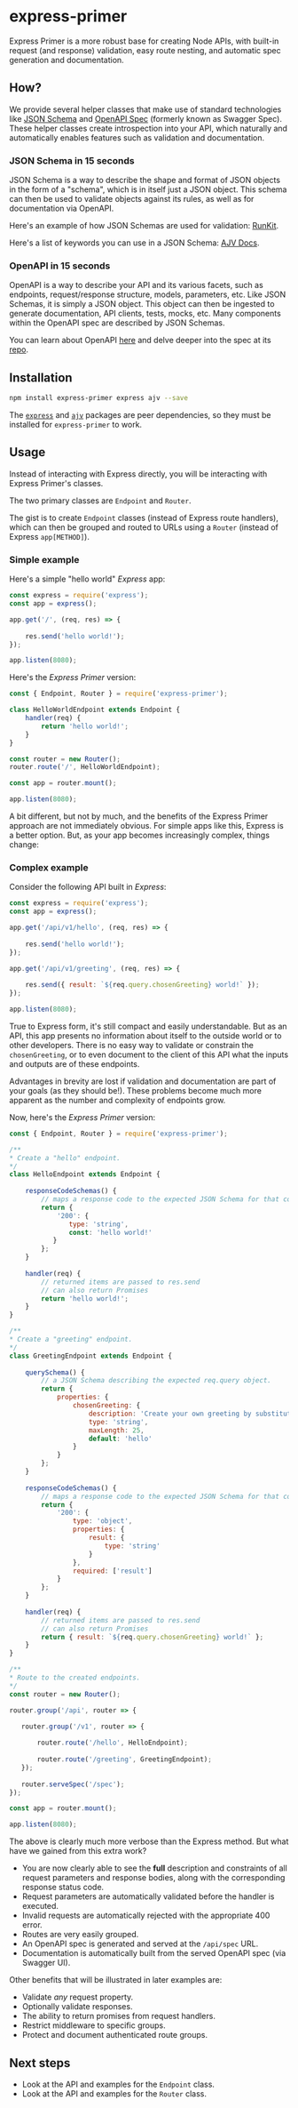# express-primer
Express Primer is a more robust base for creating Node APIs, with built-in request (and response) validation, easy route nesting, and automatic spec generation and documentation.

## How?
We provide several helper classes that make use of standard technologies like [JSON Schema](https://json-schema.org/) and [OpenAPI Spec](https://swagger.io/docs/specification/about/) (formerly known as Swagger Spec). These helper classes create introspection into your API, which naturally and automatically enables features such as validation and documentation.

### JSON Schema in 15 seconds
JSON Schema is a way to describe the shape and format of JSON objects in the form of a "schema", which is in itself just a JSON object.
This schema can then be used to validate objects against its rules, as well as for documentation via OpenAPI.

Here's an example of how JSON Schemas are used for validation: [RunKit](https://runkit.com/shaunpersad/5c0f2fc1c9c3a70012ca8c84).

Here's a list of keywords you can use in a JSON Schema: [AJV Docs](https://github.com/epoberezkin/ajv/blob/master/KEYWORDS.md#type).


### OpenAPI in 15 seconds
OpenAPI is a way to describe your API and its various facets, such as endpoints, request/response structure, models, parameters, etc.
Like JSON Schemas, it is simply a JSON object. This object can then be ingested to generate documentation, API clients, tests, mocks, etc.
Many components within the OpenAPI spec are described by JSON Schemas.

You can learn about OpenAPI [here](https://swagger.io/docs/specification/basic-structure/) and delve deeper into the spec at its [repo](https://github.com/OAI/OpenAPI-Specification/blob/master/versions/3.0.2.md).

## Installation
```bash
npm install express-primer express ajv --save
```
The [`express`](https://www.npmjs.com/package/express) and [`ajv`]((https://www.npmjs.com/package/ajv)) packages are peer dependencies, so they must be installed for `express-primer` to work.

## Usage
Instead of interacting with Express directly, you will be interacting with Express Primer's classes.

The two primary classes are `Endpoint` and `Router`.

The gist is to create `Endpoint` classes (instead of Express route handlers), which can then be grouped and routed to URLs using a `Router` (instead of Express `app[METHOD]`).

### Simple example

Here's a simple "hello world" *Express* app:
```js
const express = require('express');
const app = express();

app.get('/', (req, res) => {
    
    res.send('hello world!');
});

app.listen(8080);
```


Here's the *Express Primer* version:
```js
const { Endpoint, Router } = require('express-primer');

class HelloWorldEndpoint extends Endpoint {
    handler(req) {
        return 'hello world!';
    }
}

const router = new Router();
router.route('/', HelloWorldEndpoint);

const app = router.mount();

app.listen(8080);
```

A bit different, but not by much, and the benefits of the Express Primer approach are not immediately obvious. For simple apps like this, Express is a better option. But, as your app becomes increasingly complex, things change:

### Complex example

Consider the following API built in *Express*:
```js
const express = require('express');
const app = express();

app.get('/api/v1/hello', (req, res) => {
    
    res.send('hello world!');
});

app.get('/api/v1/greeting', (req, res) => {
    
    res.send({ result: `${req.query.chosenGreeting} world!` });
});

app.listen(8080);
```
True to Express form, it's still compact and easily understandable. But as an API, this app presents no information about itself to the outside world or to other developers. There is no easy way to validate or constrain the `chosenGreeting`, or to even document to the client of this API what the inputs and outputs are of these endpoints.

Advantages in brevity are lost if validation and documentation are part of your goals (as they should be!). These problems become much more apparent as the number and complexity of endpoints grow.

Now, here's the *Express Primer* version:
```js
const { Endpoint, Router } = require('express-primer');

/**
* Create a "hello" endpoint.
*/
class HelloEndpoint extends Endpoint {
    
    responseCodeSchemas() {
        // maps a response code to the expected JSON Schema for that code.
        return {
            '200': { 
               type: 'string',
               const: 'hello world!'
           }
        };
    }
    
    handler(req) {
        // returned items are passed to res.send
        // can also return Promises
        return 'hello world!';
    }
}

/**
* Create a "greeting" endpoint.
*/
class GreetingEndpoint extends Endpoint {
    
    querySchema() {
        // a JSON Schema describing the expected req.query object.
        return {
            properties: {
                chosenGreeting: {
                    description: 'Create your own greeting by substituting your own word for "hello".',
                    type: 'string',
                    maxLength: 25,
                    default: 'hello'
                }
            }
        };
    }
    
    responseCodeSchemas() {
        // maps a response code to the expected JSON Schema for that code.
        return {
            '200': {
                type: 'object',
                properties: {
                    result: { 
                        type: 'string'
                    }
                },
                required: ['result']
            }
        };
    }
    
    handler(req) {
        // returned items are passed to res.send
        // can also return Promises
        return { result: `${req.query.chosenGreeting} world!` };
    }
}

/**
* Route to the created endpoints.
*/
const router = new Router();

router.group('/api', router => {

   router.group('/v1', router => {
       
       router.route('/hello', HelloEndpoint);
       
       router.route('/greeting', GreetingEndpoint);
   });
   
   router.serveSpec('/spec');
});

const app = router.mount();

app.listen(8080);
```

The above is clearly much more verbose than the Express method. But what have we gained from this extra work?
- You are now clearly able to see the **full** description and constraints of all request parameters and response bodies, along with the corresponding response status code.
- Request parameters are automatically validated before the handler is executed.
- Invalid requests are automatically rejected with the appropriate 400 error.
- Routes are very easily grouped.
- An OpenAPI spec is generated and served at the `/api/spec` URL.
- Documentation is automatically built from the served OpenAPI spec (via Swagger UI).

Other benefits that will be illustrated in later examples are:
- Validate *any* request property.
- Optionally validate responses.
- The ability to return promises from request handlers.
- Restrict middleware to specific groups.
- Protect and document authenticated route groups.

## Next steps

- Look at the API and examples for the `Endpoint` class.
- Look at the API and examples for the `Router` class.